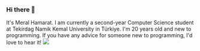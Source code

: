 ### Hi there 👋
It's Meral Hamarat. I am currently a second-year Computer Science student at Tekirdag Namik Kemal University in Türkiye.
I'm 20 years old and new to programming. If you have any advice for someone new to programming, I'd love to hear it!
![](https://imgur.com/a/BdR3VIc)
